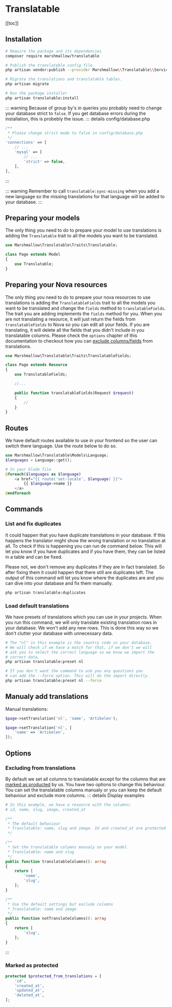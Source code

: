 # Translatable

[[toc]]

## Installation
```bash
# Require the package and its dependencies
composer require marshmallow/translatable

# Publish the translateble config file.
php artisan vendor:publish --provider Marshmallow\\Translatable\\ServiceProvider

# Migrate the translations and translatable tables.
php artisan migrate

# Run the package installer
php artisan translatable:install
```

::: warning
Because of group by's in queries you probably need to change your database strict to `false`. If you get database errors during the installation, this is probebly the issue.
::: details config/database.php
```php
/**
 * Please change strict mode to false in config/database.php
 */
'connections' => [
	// ...
	'mysql' => [
		// ...
	    'strict' => false,
	],
],
```
:::

::: warning
Remember to call `translatable:sync-missing` when you add a new language so the missing translations for that language will be added to your database.
:::

## Preparing your models
The only thing you need to do to prepare your model to use translations is adding the `Translatable` trait to all the models you want to be translated.

```php
use Marshmallow\Translatable\Traits\Translatable;

class Page extends Model
{
	use Translatable;
}
```

## Preparing your Nova resources
The only thing you need to do to prepare your nova resources to use translations is adding the `TranslatableFields` trait to all the models you want to be translated and change the `fields` method to `translatableFields`. The trait you are adding implements the `fields` method for you. When you are not translating a resource, it will just return the fields from `translatableFields` to Nova so you can edit all your fields. If you are translating, it will delete all the fields that you didn't include in you translatable columns. Please check the `options` chapter of this documentation to checkout how you can [exclude columns/fields](#excluding-from-translations) from translations.

```php
use Marshmallow\Translatable\Traits\TranslatableFields;

class Page extends Resource
{
	use TranslatableFields;

	//...

	public function translatableFields(Request $request)
    {
    	//
    }
}
```
## Routes
We have default routes available to use in your frontend so the user can switch there language. Use the route below to do so.
```php
use Marshmallow\Translatable\Models\Language;
$languages = Language::get();

# In your blade file
@foreach($languages as $language)
	<a href="{{ route('set-locale', $language) }}">
		{{ $language->name }}
	</a>
@endforeach
```

## Commands
### List and fix duplicates
It could happen that you have duplicate translations in your database. If this happens the translator might show the wrong translation or no translation at all. To check if this is happening you can run de command below. This will let you know if you have duplicates and if you have them, they can be listed in a table and can be fixed.

Please not, we don't remove any duplicates if they are in fact translated. So after fixing them it could happen that there still are duplicates left. The output of this command will let you know where the duplicates are and you can dive into your database and fix them manually.
```bash
php artisan translatable:duplicates
```

### Load default translations
We have presets of translations which you can use in your projects. When you run this command, we will only translate existing translation rows in your database. We won't add any new rows. This is done this way so we don't clutter your database with unnecessary data.

```bash
# The "nl" in this example is the country code in your database.
# We will check if we have a match for that, if we don't we will
# ask you to select the correct language so we know we import the
# correct data.
php artisan translatable:preset nl

# If you don't want the command to ask you any questions you
# can add the --force option. This will do the import directly.
php artisan translatable:preset nl --force
```

## Manualy add translations
Manual translations:
```php
$page->setTranslation('nl', 'name', 'Artikelen');

$page->setTranslation('nl', [
	'name' => 'Artikelen',
]);
```

## Options
### Excluding from translations
By default we set all columns to translatable except for the columns that are [marked as producted](#marked-as-protected) by us. You have two options to change this behaviour. You can set the translatable columns manualy or you can keep the default behaviour and exclude more columns.
::: details Display examples
```php
# In this example, we have a resource with the columns:
# id, name, slug, image, created_at

/**
 * The default behaviour
 * Translatable: name, slug and image. Id and created_at are protected by default
 */

/**
 * Set the translatable columns manualy on your model.
 * Translatable: name and slug
 */
public function translatableColumns(): array
{
    return [
        'name',
		'slug',
    ];
}

/**
 * Use the default settings but exclude columns
 * Translatable: name and image
 */
public function notTranslateColumns(): array
{
    return [
	    'slug',
	];
}
```
:::


### Marked as protected
```php
protected $protected_from_translations = [
	'id',
	'created_at',
	'updated_at',
	'deleted_at',
];
```

<EditOnGithub repo_name="packages" edit_url="nova/translatable.md"/>
